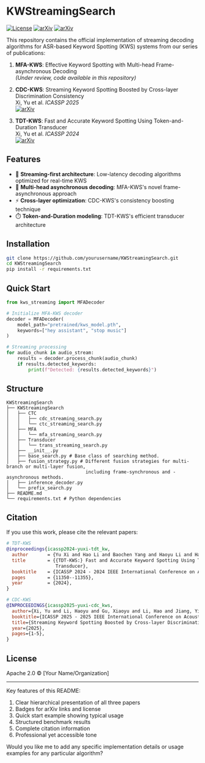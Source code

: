 # KWStreamingSearch

[![License](https://img.shields.io/badge/License-Apache%202.0-blue.svg)](LICENSE)
[![arXiv](https://img.shields.io/badge/arXiv-2403.13332-b31b1b.svg)](https://arxiv.org/abs/2403.13332)
[![arXiv](https://img.shields.io/badge/arXiv-2412.12635-b31b1b.svg)](https://arxiv.org/abs/2412.12635)

This repository contains the official implementation of streaming decoding algorithms for ASR-based Keyword Spotting (KWS) systems from our series of publications:

1. **MFA-KWS**: Effective Keyword Spotting with Multi-head Frame-asynchronous Decoding  
   *(Under review, code available in this repository)*

2. **CDC-KWS**: Streaming Keyword Spotting Boosted by Cross-layer Discrimination Consistency  
   Xi, Yu et al. *ICASSP 2025*  
   [![arXiv](https://img.shields.io/badge/arXiv-2412.12635-b31b1b.svg)](https://arxiv.org/abs/2412.12635)  

3. **TDT-KWS**: Fast and Accurate Keyword Spotting Using Token-and-Duration Transducer  
   Xi, Yu et al. *ICASSP 2024*  
   [![arXiv](https://img.shields.io/badge/arXiv-2403.13332-b31b1b.svg)](https://arxiv.org/abs/2403.13332)  


## Features

- 🚀 **Streaming-first architecture**: Low-latency decoding algorithms optimized for real-time KWS
- 🧠 **Multi-head asynchronous decoding**: MFA-KWS's novel frame-asynchronous approach
- ⚡ **Cross-layer optimization**: CDC-KWS's consistency boosting technique
- ⏱️ **Token-and-Duration modeling**: TDT-KWS's efficient transducer architecture

## Installation

```bash
git clone https://github.com/yourusername/KWStreamingSearch.git
cd KWStreamingSearch
pip install -r requirements.txt
```

## Quick Start

```python
from kws_streaming import MFADecoder

# Initialize MFA-KWS decoder
decoder = MFADecoder(
    model_path="pretrained/kws_model.pth",
    keywords=["hey assistant", "stop music"]
)

# Streaming processing
for audio_chunk in audio_stream:
    results = decoder.process_chunk(audio_chunk)
    if results.detected_keywords:
        print(f"Detected: {results.detected_keywords}")
```
## Structure

```
KWStreamingSearch
├── KWStreamingSearch
│   ├── CTC
│   │   ├── cdc_streaming_search.py
│   │   └── ctc_streaming_search.py
│   ├── MFA
│   │   └── mfa_streaming_search.py
│   ├── Transducer
│   │   └── trans_streaming_search.py
│   ├── __init__.py
│   ├── base_search.py # Base class of searching method.
│   ├── fusion_strategy.py # Different fusion strategies for multi-branch or multi-layer fusion, 
                             including frame-synchronous and -asynchronous methods.
│   ├── inference_decoder.py
│   └── prefix_search.py
├── README.md
└── requirements.txt # Python dependencies
```

## Citation

If you use this work, please cite the relevant papers:

```bibtex
# TDT-KWS
@inproceedings{icassp2024-yuxi-tdt_kw,
  author       = {Yu Xi and Hao Li and Baochen Yang and Haoyu Li and Hainan Xu and Kai Yu},
  title        = {{TDT-KWS:} Fast and Accurate Keyword Spotting Using Token-and-Duration
                  Transducer},
  booktitle    = {ICASSP 2024 - 2024 IEEE International Conference on Acoustics, Speech and Signal Processing (ICASSP)},
  pages        = {11350--11355},
  year         = {2024},
}

# CDC-KWS
@INPROCEEDINGS{icassp2025-yuxi-cdc_kws,
  author={Xi, Yu and Li, Haoyu and Gu, Xiaoyu and Li, Hao and Jiang, Yidi and Yu, Kai},
  booktitle={ICASSP 2025 - 2025 IEEE International Conference on Acoustics, Speech and Signal Processing (ICASSP)}, 
  title={Streaming Keyword Spotting Boosted by Cross-layer Discrimination Consistency}, 
  year={2025},
  pages={1-5},
}
```

## License

Apache 2.0 © [Your Name/Organization]

---

Key features of this README:
1. Clear hierarchical presentation of all three papers
2. Badges for arXiv links and license
3. Quick start example showing typical usage
4. Structured benchmark results
5. Complete citation information
6. Professional yet accessible tone

Would you like me to add any specific implementation details or usage examples for any particular algorithm?

